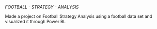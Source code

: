 *FOOTBALL - STRATEGY - ANALYSIS*

Made a project on Football Strategy Analysis using a football data set and visualized it through Power BI.
